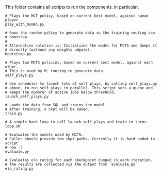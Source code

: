 This folder contains all scripts to run the components. In particular,

    # Plays the MCT policy, based on current best model, against human player.
    play_with_human.py

    # Runs the random policy to generate data so the training routing can
    # boostrap.
    #
    # Alternative solution is: Initializes the model for MCTS and dumps it
    # directly (without any weights udpate).
    bootstrap.py

    # Plays two MCTS policies, based on current best model, against each other.
    # This is used by RL routing to generate data.
    self_plays.py

    # Use scheduler to launch lots of self plays, by calling self_plays.py
    # above, to run self plays in parallel. This script sets a quene and
    # keeps the numbrer of active jobs below threshold.
    launch_self_plays.py

    # Loads the data from SQL and trains the model.
    # After training, a ckpt will be saved.
    train.py

    # A simple bash loop to call launch_self_plays and train in turns.
    loop.sh

    # Evaluates the models used by MCTS.
    # Caller should provide two ckpt paths. Currently it is hard coded in script
    # now :(
    evaluate.py

    # Evaluates elo rating for each ckeckpoint dumped in each iteration.
    # The results are collected via the output from `evaluate.py`
    elo_rating.py
